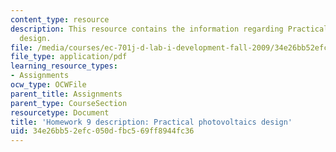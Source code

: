 ```yaml
---
content_type: resource
description: This resource contains the information regarding Practical photovoltaics
  design.
file: /media/courses/ec-701j-d-lab-i-development-fall-2009/34e26bb52efc050dfbc569ff8944fc36_MITEC_701JF09_hw9.pdf
file_type: application/pdf
learning_resource_types:
- Assignments
ocw_type: OCWFile
parent_title: Assignments
parent_type: CourseSection
resourcetype: Document
title: 'Homework 9 description: Practical photovoltaics design'
uid: 34e26bb5-2efc-050d-fbc5-69ff8944fc36
---
```

